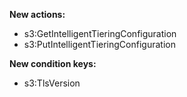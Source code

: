**New actions:**

- s3:GetIntelligentTieringConfiguration
- s3:PutIntelligentTieringConfiguration

**New condition keys:**

- s3:TlsVersion
